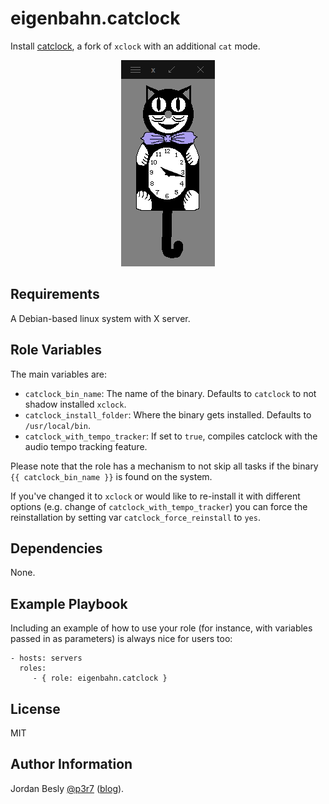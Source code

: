 eigenbahn.catclock
=========

Install [catclock](https://github.com/BarkyTheDog/catclock), a fork of `xclock` with an additional `cat` mode.

<p align="center">
  <img src="https://raw.githubusercontent.com/BarkyTheDog/catclock/master/catclock.gif">
</p>

Requirements
------------

A Debian-based linux system with X server.

Role Variables
--------------

The main variables are:

 - `catclock_bin_name`: The name of the binary. Defaults to `catclock` to not shadow installed `xclock`.
 - `catclock_install_folder`: Where the binary gets installed. Defaults to `/usr/local/bin`.
 - `catclock_with_tempo_tracker`: If set to `true`, compiles catclock with the audio tempo tracking feature.

Please note that the role has a mechanism to not skip all tasks if the binary `{{ catclock_bin_name }}` is found on the system.

If you've changed it to `xclock` or would like to re-install it with different options (e.g. change of `catclock_with_tempo_tracker`) you can force the reinstallation by setting var `catclock_force_reinstall` to `yes`.


Dependencies
------------

None.

Example Playbook
----------------

Including an example of how to use your role (for instance, with variables passed in as parameters) is always nice for users too:

    - hosts: servers
      roles:
         - { role: eigenbahn.catclock }

License
-------

MIT

Author Information
------------------

Jordan Besly [@p3r7](https://github.com/p3r7) ([blog](https://www.eigenbahn.com/)).
